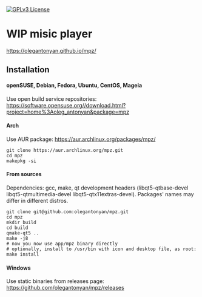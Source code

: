 [![GPLv3 License](https://img.shields.io/badge/License-GPL%20v3-yellow.svg)](https://opensource.org/licenses/)

# WIP misic player

https://olegantonyan.github.io/mpz/

## Installation

#### openSUSE, Debian, Fedora, Ubuntu, CentOS, Mageia

Use open build service repositories: https://software.opensuse.org//download.html?project=home%3Aoleg_antonyan&package=mpz

#### Arch

Use AUR package: https://aur.archlinux.org/packages/mpz/

```
git clone https://aur.archlinux.org/mpz.git
cd mpz
makepkg -si
```

#### From sources

Dependencies: gcc, make, qt development headers (libqt5-qtbase-devel libqt5-qtmultimedia-devel libqt5-qtx11extras-devel).
Packages' names may differ in different distros.

```
git clone git@github.com:olegantonyan/mpz.git
cd mpz
mkdir build
cd build
qmake-qt5 ..
make -j8
# now you now use app/mpz binary directly
# optionally, install to /usr/bin with icon and desktop file, as root:
make install
```

#### Windows

Use static binaries from releases page: https://github.com/olegantonyan/mpz/releases
